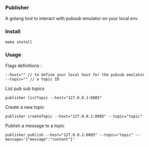 ### Publisher

A golang tool to interact with pubsub emulator on your local env

### Install 

```
make install
```

### Usage

Flags definitions : 

```
--host="" // to define your local host for the pubsub emulator
--topic="" // a topic ID
```

List pub sub topics 

```
publisher listTopic --host="127.0.0.1:8085"
```


Create a new topic 

```
publisher createTopic --host="127.0.0.1:8085" --topic="topic"
```

Publish a message to a topic

```
publisher publish --host="127.0.0.1:8085" --topic="topic" --message='{"message":"content"}'
```